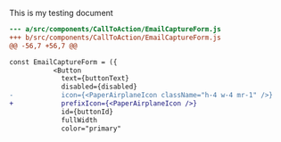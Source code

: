 This is my testing document


```diff --git a/src/components/CallToAction/EmailCaptureForm.js b/src/components/CallToAction/EmailCaptureForm.js index eb154ca..9450b93 100644
--- a/src/components/CallToAction/EmailCaptureForm.js
+++ b/src/components/CallToAction/EmailCaptureForm.js
@@ -56,7 +56,7 @@

const EmailCaptureForm = ({
           <Button
             text={buttonText}
             disabled={disabled}
-            icon={<PaperAirplaneIcon className="h-4 w-4 mr-1" />}
+            prefixIcon={<PaperAirplaneIcon />}
             id={buttonId}
             fullWidth
             color="primary"
